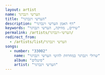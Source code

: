```yaml
---
layout: artist
name: הערשי וינברגר
title: "הערשי וינברגר"
description: "דף האמן הערשי וינברגר"
keywords: "שירים, מוזיקה, הערשי וינברגר"
permalink: /artists/הערשי-וינברגר/
redirect_from:
  - /artists/list/הערשי וינברגר
songs:
  - number: "33002"
    name: "שרולי וינברגר במחרוזת להיטי הערשי וינברגר"
    album: "סינגלים"
    artist: "הערשי וינברגר"
---
```

